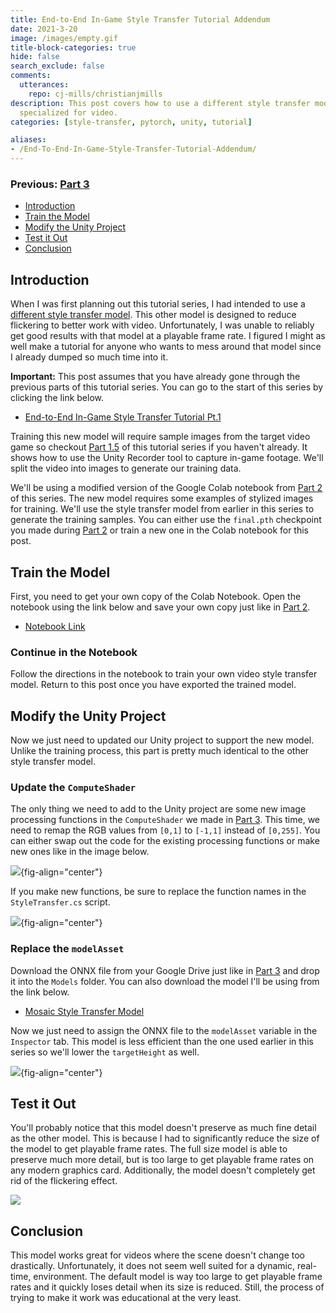 ```yaml
---
title: End-to-End In-Game Style Transfer Tutorial Addendum
date: 2021-3-20
image: /images/empty.gif
title-block-categories: true
hide: false
search_exclude: false
comments:
  utterances:
    repo: cj-mills/christianjmills
description: This post covers how to use a different style transfer model that is
  specialized for video.
categories: [style-transfer, pytorch, unity, tutorial]

aliases:
- /End-To-End-In-Game-Style-Transfer-Tutorial-Addendum/
---
```


### Previous: [Part 3](../part-3/)

* [Introduction](#introduction)
* [Train the Model](#train-the-model)
* [Modify the Unity Project](#modify-the-unity-project)
* [Test it Out](#test-it-out)
* [Conclusion](#conclusion)

## Introduction

When I was first planning out this tutorial series, I had intended to use a [different style transfer model](https://github.com/OndrejTexler/Few-Shot-Patch-Based-Training). This other model is designed to reduce flickering to better work with video. Unfortunately, I was unable to reliably get good results with that model at a playable frame rate. I figured I might as well make a tutorial for anyone who wants to mess around that model since I already dumped so much time into it.

**Important:** This post assumes that you have already gone through the previous parts of this tutorial series. You can go to the start of this series by clicking the link below.

* [End-to-End In-Game Style Transfer Tutorial Pt.1](../part-1/)

Training this new model will require sample images from the target video game so checkout [Part 1.5](../part-1-5/) of this tutorial series if you haven't already. It shows how to use the Unity Recorder tool to capture in-game footage. We'll split the video into images to generate our training data.

We'll be using a modified version of the Google Colab notebook from [Part 2](../part-2/) of this series. The new model requires some examples of stylized images for training. We'll use the style transfer model from earlier in this series to generate the training samples. You can either use the `final.pth` checkpoint you made during [Part 2](../part-2/) or train a new one in the Colab notebook for this post.



## Train the Model

First, you need to get your own copy of the Colab Notebook. Open the notebook using the link below and save your own copy just like in [Part 2](../part-2/#open-google-colab-notebook).

* [Notebook Link](https://colab.research.google.com/drive/1511cxTph5bdfL9KLjn9AbQa0YI9IoPr5?usp=sharing)

### Continue in the Notebook

Follow the directions in the notebook to train your own video style transfer model. Return to this post once you have exported the trained model.



## Modify the Unity Project

Now we just need to updated our Unity project to support the new model. Unlike the training process, this part is pretty much identical to the other style transfer model.

### Update the `ComputeShader`

The only thing we need to add to the Unity project are some new image processing functions in the `ComputeShader` we made in [Part 3](../part-3/#create-compute-shader). This time, we need to remap the RGB values from `[0,1]` to `[-1,1]` instead of `[0,255]`. You can either swap out the code for the existing processing functions or make new ones like in the image below.

![](./images/unity-updated-compute-shader.png){fig-align="center"}

If you make new functions, be sure to replace the function names in the `StyleTransfer.cs` script.

![](./images/unity-update-styleTransfer-script.png){fig-align="center"}



### Replace the `modelAsset`

Download the ONNX file from your Google Drive just like in [Part 3](../part-3/#download-onnx-files) and drop it into the `Models` folder. You can also download the model I'll be using from the link below.

* [Mosaic Style Transfer Model](https://drive.google.com/file/d/1s82LEQtX9sIQOGKTzpfa73CQztWoiJgv/view?usp=sharing)

Now we just need to assign the ONNX file to the `modelAsset` variable in the `Inspector` tab. This model is less efficient than the one used earlier in this series so we'll lower the `targetHeight` as well.

![](./images/unity-inspector-add-video-final.png){fig-align="center"}



## Test it Out

You'll probably notice that this model doesn't preserve as much fine detail as the other model. This is because I had to significantly reduce the size of the model to get playable frame rates. The full size model is able to preserve much more detail, but is too large to get playable frame rates on any modern graphics card. Additionally, the model doesn't completely get rid of the flickering effect.

![](./images/unity-video-style-transfer-screenshot.jpg)

 

## Conclusion

This model works great for videos where the scene doesn't change too drastically. Unfortunately, it does not seem well suited for a dynamic, real-time, environment. The default model is way too large to get playable frame rates and it quickly loses detail when its size is reduced. Still, the process of trying to make it work was educational at the very least.



<!-- Cloudflare Web Analytics --><script defer src='https://static.cloudflareinsights.com/beacon.min.js' data-cf-beacon='{"token": "56b8d2f624604c4891327b3c0d9f6703"}'></script><!-- End Cloudflare Web Analytics -->